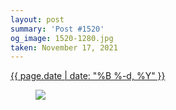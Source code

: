 ```yaml
---
layout: post
summary: 'Post #1520'
og_image: 1520-1280.jpg
taken: November 17, 2021
---
```


<div class="post">
 <time>
  <a href="/1520">
   {{ page.date | date: "%B %-d, %Y" }}
  </a>
 </time>
 <a href="/1520">
  <figure data-taken="11/17/2021">
   <img sizes="(min-width: 700px) 50vw, calc(100vw - 2rem)" src="{{ site.assets_url }}/1520-640.jpg" srcset="{{ site.assets_url }}/1520-320.jpg 320w, {{ site.assets_url }}/1520-640.jpg 640w, {{ site.assets_url }}/1520-960.jpg 960w, {{ site.assets_url }}/1520-1280.jpg 1280w"/>
  </figure>
 </a>
</div>
